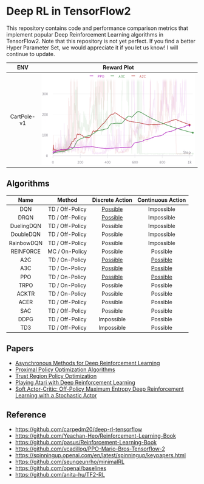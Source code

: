# Deep RL in TensorFlow2
This repository contains code and performance comparison metrics that implement popular Deep Reinforcement Learning algorithms in TensorFlow2. Note that this repository is not yet perfect. If you find a better Hyper Parameter Set, we would appreciate it if you let us know! I will continue to update.

|     ENV     |                  Reward Plot                   |
| :---------: | :--------------------------------------------: |
| CartPole-v1 | ![discrete](./assets/discrete_reward_plot.png) |

## Algorithms
|    Name    |     Method      |              Discrete Action               |             Continuous  Action              |
| :--------: | :-------------: | :----------------------------------------: | :-----------------------------------------: |
|    DQN     | TD / Off-Policy |  [Possible](./DQN/dqn_discrete_action.py)  |                 Impossible                  |
|    DRQN    | TD / Off-Policy | [Possible](./DRQN/drqn_discrete_action.py) |                 Impossible                  |
| DuelingDQN | TD / Off-Policy |                  Possible                  |                 Impossible                  |
| DoubleDQN  | TD / Off-Policy |                  Possible                  |                 Impossible                  |
| RainbowDQN | TD / Off-Policy |                  Possible                  |                 Impossible                  |
| REINFORCE  | MC / On-Policy  |                  Possible                  |                  Possible                   |
|    A2C     | TD / On-Policy  |  [Possible](./A2C/a2c_discrete_action.py)  | [Possible](./A2C/a2c_continuous_action.py)  |
|    A3C     | TD / On-Policy  |  [Possible](./A3C/a3c_discrete_action.py)  | [Possible](./A3C/a3c_continuous_action.py)  |
|    PPO     | TD / On-Policy  |  [Possible](./PPO/ppo_discrete_action.py)  | [Possible](./PPO/ppo_continuouts_action.py) |
|    TRPO    | TD / On-Policy  |                  Possible                  |                  Possible                   |
|   ACKTR    | TD / On-Policy  |                  Possible                  |                  Possible                   |
|    ACER    | TD / Off-Policy |                  Possible                  |                  Possible                   |
|    SAC     | TD / Off-Policy |                  Possible                  |                  Possible                   |
|    DDPG    | TD / Off-Policy |                 Impossible                 |                  Possible                   |
|    TD3     | TD / Off-Policy |                 Impossible                 |                  Possible                   |


## Papers

* [Asynchronous Methods for Deep Reinforcement Learning](https://arxiv.org/abs/1602.01783)
* [Proximal Policy Optimization Algorithms](https://arxiv.org/abs/1707.06347)
* [Trust Region Policy Optimization](https://arxiv.org/abs/1502.05477)
* [Playing Atari with Deep Reinforcement Learning](https://arxiv.org/abs/1312.5602)
* [Soft Actor-Critic: Off-Policy Maximum Entropy Deep Reinforcement Learning with a Stochastic Actor](https://arxiv.org/abs/1801.01290)

## Reference
- https://github.com/carpedm20/deep-rl-tensorflow
- https://github.com/Yeachan-Heo/Reinforcement-Learning-Book
- https://github.com/pasus/Reinforcement-Learning-Book
- https://github.com/vcadillog/PPO-Mario-Bros-Tensorflow-2
- https://spinningup.openai.com/en/latest/spinningup/keypapers.html
- https://github.com/seungeunrho/minimalRL
- https://github.com/openai/baselines
- https://github.com/anita-hu/TF2-RL